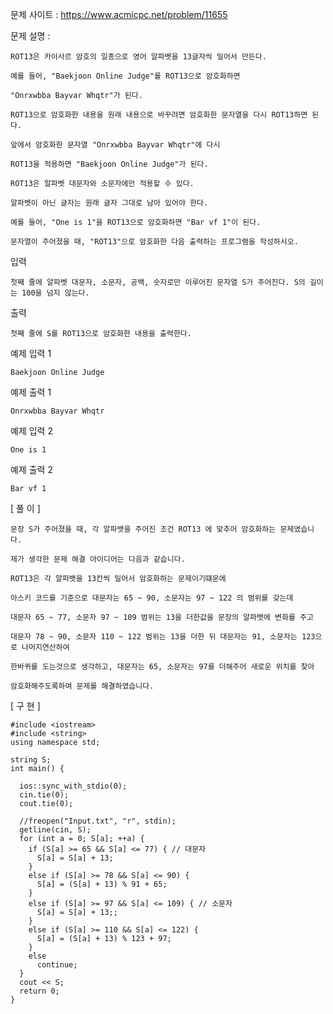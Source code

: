 문제 사이트 : https://www.acmicpc.net/problem/11655

문제 설명 :

    ROT13은 카이사르 암호의 일종으로 영어 알파벳을 13글자씩 밀어서 만든다.

    예를 들어, "Baekjoon Online Judge"를 ROT13으로 암호화하면
    
    "Onrxwbba Bayvar Whqtr"가 된다.
    
    ROT13으로 암호화한 내용을 원래 내용으로 바꾸려면 암호화한 문자열을 다시 ROT13하면 된다.
    
    앞에서 암호화한 문자열 "Onrxwbba Bayvar Whqtr"에 다시 
    
    ROT13을 적용하면 "Baekjoon Online Judge"가 된다.

    ROT13은 알파벳 대문자와 소문자에만 적용할 수 있다. 
    
    알파벳이 아닌 글자는 원래 글자 그대로 남아 있어야 한다. 
    
    예를 들어, "One is 1"을 ROT13으로 암호화하면 "Bar vf 1"이 된다.

    문자열이 주어졌을 때, "ROT13"으로 암호화한 다음 출력하는 프로그램을 작성하시오.

입력

    첫째 줄에 알파벳 대문자, 소문자, 공백, 숫자로만 이루어진 문자열 S가 주어진다. S의 길이는 100을 넘지 않는다.

출력

    첫째 줄에 S를 ROT13으로 암호화한 내용을 출력한다.

예제 입력 1 

    Baekjoon Online Judge

예제 출력 1 

    Onrxwbba Bayvar Whqtr

예제 입력 2 

    One is 1

예제 출력 2 

    Bar vf 1
    
[ 풀 이 ]

    문장 S가 주어졌을 때, 각 알파뱃을 주어진 조건 ROT13 에 맞추어 암호화하는 문제였습니다.
    
    제가 생각한 문제 해결 아이디어는 다음과 같습니다.
    
    ROT13은 각 알파뱃을 13칸씩 밀어서 암호화하는 문제이기떄문에
    
    아스키 코드를 기준으로 대문자는 65 ~ 90, 소문자는 97 ~ 122 의 범위를 갖는데
    
    대문자 65 ~ 77, 소문자 97 ~ 109 범위는 13을 더한값을 문장의 알파뱃에 변화를 주고
    
    대문자 78 ~ 90, 소문자 110 ~ 122 범위는 13을 더한 뒤 대문자는 91, 소문자는 123으로 나머지연산하여
    
    한바퀴를 도는것으로 생각하고, 대문자는 65, 소문자는 97를 더해주어 새로운 위치를 찾아
    
    암호화해주도록하여 문제를 해결하였습니다.
    
[ 구 현 ]

    #include <iostream>
    #include <string>
    using namespace std;

    string S;
    int main() {

      ios::sync_with_stdio(0);
      cin.tie(0);
      cout.tie(0);

      //freopen("Input.txt", "r", stdin);
      getline(cin, S);
      for (int a = 0; S[a]; ++a) {
        if (S[a] >= 65 && S[a] <= 77) { // 대문자
          S[a] = S[a] + 13;
        }
        else if (S[a] >= 78 && S[a] <= 90) {
          S[a] = (S[a] + 13) % 91 + 65;
        }
        else if (S[a] >= 97 && S[a] <= 109) { // 소문자
          S[a] = S[a] + 13;;
        }
        else if (S[a] >= 110 && S[a] <= 122) {
          S[a] = (S[a] + 13) % 123 + 97;
        }
        else
          continue;
      }
      cout << S;
      return 0;
    }
